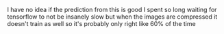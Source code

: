 I have no idea if the prediction from this is good I spent so long waiting for tensorflow to not be insanely slow but when the images are compressed it doesn't train as well so it's probably only right like 60% of the time 
